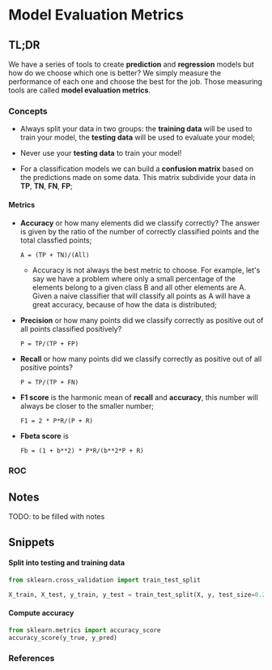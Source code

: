 # Model Evaluation Metrics

## TL;DR

We have a series of tools to create **prediction** and **regression** models
but how do we choose which one is better? We simply measure the performance of
each one and choose the best for the job. Those measuring tools are called
**model evaluation metrics**.


### Concepts

- Always split your data in two groups: the **training data** will be used to
  train your model, the **testing data**  will be used to evaluate your model;

- Never use your **testing data** to train your model!

- For a classification models we can build a **confusion matrix** based on the
  predictions made on some data. This matrix subdivide your data in **TP**,
  **TN**, **FN**, **FP**;

#### Metrics

- **Accuracy** or how many elements did we classify correctly? The answer is
  given by the ratio of the number of correctly classified points and the total
  classfied points;

  ```
  A = (TP + TN)/(All)
  ```

  - Accuracy is not always the best metric to choose. For example, let's say we
    have a problem where only a small percentage of the elements belong to a
    given class B and all other elements are A. Given a naive classifier that will
    classify all points as A will have a great accuracy, because of how the data is
    distributed;

- **Precision** or how many points did we classify correctly as positive out of
  all points classified positively?

  ```
  P = TP/(TP + FP)
  ```

- **Recall** or how many points did we classify correctly as positive out of
  all positive points?

  ```
  P = TP/(TP + FN)
  ```

- **F1 score** is the harmonic mean of **recall** and **accuracy**, this number
  will always be closer to the smaller number;

  ```
  F1 = 2 * P*R/(P + R)
  ```

- **Fbeta score** is

  ```
  Fb = (1 + b**2) * P*R/(b**2*P + R)
  ```

### ROC

## Notes

TODO: to be filled with notes

## Snippets

#### Split into testing and training data

```python
from sklearn.cross_validation import train_test_split

X_train, X_test, y_train, y_test = train_test_split(X, y, test_size=0.25)
```

#### Compute accuracy

```python
from sklearn.metrics import accuracy_score
accuracy_score(y_true, y_pred)
```

### References

